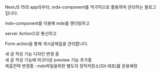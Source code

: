 NextJS 15의 app라우터, mdx-component를 적극적으로 활용하여 관리하는 블로그입니다.

mdx-component를 이용해 mdx를 렌더링하고

server Action으로 통신하고

Form action을 통해 게시글제출을 관리합니다. 

새 글 작성 기능 디자인 변경 중 \
새 글 작성 기능에 마크다운 preview 기능 추가중 \
제출전략 변경중 : mdx파일을위한 별도의 정적저장소(Git 레포)를 운용예정
